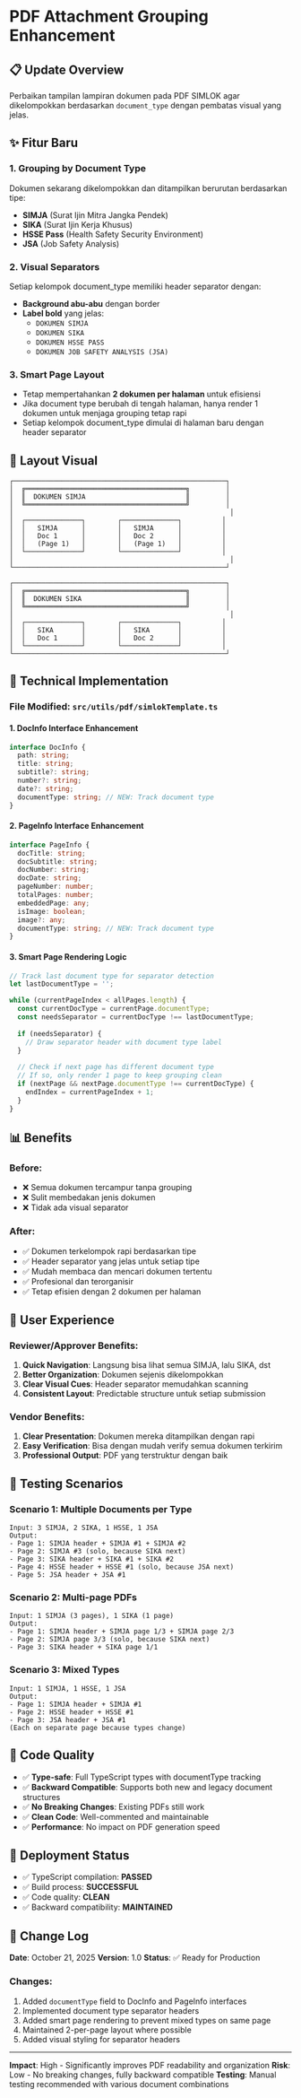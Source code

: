 # PDF Attachment Grouping Enhancement

## 📋 Update Overview
Perbaikan tampilan lampiran dokumen pada PDF SIMLOK agar dikelompokkan berdasarkan `document_type` dengan pembatas visual yang jelas.

## ✨ Fitur Baru

### 1. **Grouping by Document Type**
Dokumen sekarang dikelompokkan dan ditampilkan berurutan berdasarkan tipe:
- **SIMJA** (Surat Ijin Mitra Jangka Pendek)
- **SIKA** (Surat Ijin Kerja Khusus)
- **HSSE Pass** (Health Safety Security Environment)
- **JSA** (Job Safety Analysis)

### 2. **Visual Separators**
Setiap kelompok document_type memiliki header separator dengan:
- **Background abu-abu** dengan border
- **Label bold** yang jelas:
  - `DOKUMEN SIMJA`
  - `DOKUMEN SIKA`
  - `DOKUMEN HSSE PASS`
  - `DOKUMEN JOB SAFETY ANALYSIS (JSA)`

### 3. **Smart Page Layout**
- Tetap mempertahankan **2 dokumen per halaman** untuk efisiensi
- Jika document type berubah di tengah halaman, hanya render 1 dokumen untuk menjaga grouping tetap rapi
- Setiap kelompok document_type dimulai di halaman baru dengan header separator

## 🎨 Layout Visual

```
┌─────────────────────────────────────────────────────┐
│  ╔════════════════════════════════════════╗         │
│  ║  DOKUMEN SIMJA                         ║         │
│  ╚════════════════════════════════════════╝         │
│                                                      │
│  ┌──────────────┐        ┌──────────────┐          │
│  │   SIMJA      │        │   SIMJA      │          │
│  │   Doc 1      │        │   Doc 2      │          │
│  │   (Page 1)   │        │   (Page 1)   │          │
│  └──────────────┘        └──────────────┘          │
│                                                      │
└─────────────────────────────────────────────────────┘

┌─────────────────────────────────────────────────────┐
│  ╔════════════════════════════════════════╗         │
│  ║  DOKUMEN SIKA                          ║         │
│  ╚════════════════════════════════════════╝         │
│                                                      │
│  ┌──────────────┐        ┌──────────────┐          │
│  │   SIKA       │        │   SIKA       │          │
│  │   Doc 1      │        │   Doc 2      │          │
│  └──────────────┘        └──────────────┘          │
└─────────────────────────────────────────────────────┘
```

## 🔧 Technical Implementation

### File Modified: `src/utils/pdf/simlokTemplate.ts`

#### 1. **DocInfo Interface Enhancement**
```typescript
interface DocInfo {
  path: string;
  title: string;
  subtitle?: string;
  number?: string;
  date?: string;
  documentType: string; // NEW: Track document type
}
```

#### 2. **PageInfo Interface Enhancement**
```typescript
interface PageInfo {
  docTitle: string;
  docSubtitle: string;
  docNumber: string;
  docDate: string;
  pageNumber: number;
  totalPages: number;
  embeddedPage: any;
  isImage: boolean;
  image?: any;
  documentType: string; // NEW: Track document type
}
```

#### 3. **Smart Page Rendering Logic**
```typescript
// Track last document type for separator detection
let lastDocumentType = '';

while (currentPageIndex < allPages.length) {
  const currentDocType = currentPage.documentType;
  const needsSeparator = currentDocType !== lastDocumentType;
  
  if (needsSeparator) {
    // Draw separator header with document type label
  }
  
  // Check if next page has different document type
  // If so, only render 1 page to keep grouping clean
  if (nextPage && nextPage.documentType !== currentDocType) {
    endIndex = currentPageIndex + 1;
  }
}
```

## 📊 Benefits

### Before:
- ❌ Semua dokumen tercampur tanpa grouping
- ❌ Sulit membedakan jenis dokumen
- ❌ Tidak ada visual separator

### After:
- ✅ Dokumen terkelompok rapi berdasarkan tipe
- ✅ Header separator yang jelas untuk setiap tipe
- ✅ Mudah membaca dan mencari dokumen tertentu
- ✅ Profesional dan terorganisir
- ✅ Tetap efisien dengan 2 dokumen per halaman

## 🎯 User Experience

### Reviewer/Approver Benefits:
1. **Quick Navigation**: Langsung bisa lihat semua SIMJA, lalu SIKA, dst
2. **Better Organization**: Dokumen sejenis dikelompokkan
3. **Clear Visual Cues**: Header separator memudahkan scanning
4. **Consistent Layout**: Predictable structure untuk setiap submission

### Vendor Benefits:
1. **Clear Presentation**: Dokumen mereka ditampilkan dengan rapi
2. **Easy Verification**: Bisa dengan mudah verify semua dokumen terkirim
3. **Professional Output**: PDF yang terstruktur dengan baik

## 🧪 Testing Scenarios

### Scenario 1: Multiple Documents per Type
```
Input: 3 SIMJA, 2 SIKA, 1 HSSE, 1 JSA
Output:
- Page 1: SIMJA header + SIMJA #1 + SIMJA #2
- Page 2: SIMJA #3 (solo, because SIKA next)
- Page 3: SIKA header + SIKA #1 + SIKA #2
- Page 4: HSSE header + HSSE #1 (solo, because JSA next)
- Page 5: JSA header + JSA #1
```

### Scenario 2: Multi-page PDFs
```
Input: 1 SIMJA (3 pages), 1 SIKA (1 page)
Output:
- Page 1: SIMJA header + SIMJA page 1/3 + SIMJA page 2/3
- Page 2: SIMJA page 3/3 (solo, because SIKA next)
- Page 3: SIKA header + SIKA page 1/1
```

### Scenario 3: Mixed Types
```
Input: 1 SIMJA, 1 HSSE, 1 JSA
Output:
- Page 1: SIMJA header + SIMJA #1
- Page 2: HSSE header + HSSE #1
- Page 3: JSA header + JSA #1
(Each on separate page because types change)
```

## 📝 Code Quality

- ✅ **Type-safe**: Full TypeScript types with documentType tracking
- ✅ **Backward Compatible**: Supports both new and legacy document structures
- ✅ **No Breaking Changes**: Existing PDFs still work
- ✅ **Clean Code**: Well-commented and maintainable
- ✅ **Performance**: No impact on PDF generation speed

## 🚀 Deployment Status

- ✅ TypeScript compilation: **PASSED**
- ✅ Build process: **SUCCESSFUL**
- ✅ Code quality: **CLEAN**
- ✅ Backward compatibility: **MAINTAINED**

## 📅 Change Log

**Date**: October 21, 2025
**Version**: 1.0
**Status**: ✅ Ready for Production

### Changes:
1. Added `documentType` field to DocInfo and PageInfo interfaces
2. Implemented document type separator headers
3. Added smart page rendering to prevent mixed types on same page
4. Maintained 2-per-page layout where possible
5. Added visual styling for separator headers

---

**Impact**: High - Significantly improves PDF readability and organization
**Risk**: Low - No breaking changes, fully backward compatible
**Testing**: Manual testing recommended with various document combinations

